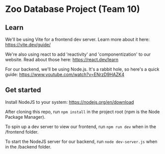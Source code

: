 # Zoo Database Project (Team 10)

## Learn

We'll be using Vite for a frontend dev server. Learn more about it here:
<https://vite.dev/guide/>

We're also using react to add 'reactivity' and 'componentization' to our website. Read about those here:
<https://react.dev/learn>

For our backend, we'll be using Node.js. It's a rabbit hole, so here's a quick guide:
<https://www.youtube.com/watch?v=ENrzD9HAZK4>

## Get started

Install NodeJS to your system: <https://nodejs.org/en/download>

After cloning this repo, run `npm install` in the project root (npm is the Node Package Manager).

To spin up a dev server to view our frontend, run `npm run dev` when in the /frontend folder.

To start the NodeJS server for our backend, run `node dev-server.js` when in the /backend folder.
